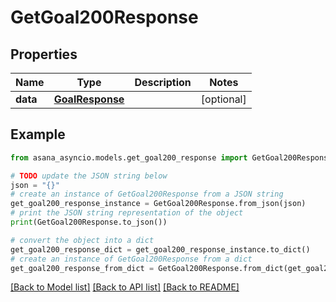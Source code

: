 # GetGoal200Response


## Properties

Name | Type | Description | Notes
------------ | ------------- | ------------- | -------------
**data** | [**GoalResponse**](GoalResponse.md) |  | [optional] 

## Example

```python
from asana_asyncio.models.get_goal200_response import GetGoal200Response

# TODO update the JSON string below
json = "{}"
# create an instance of GetGoal200Response from a JSON string
get_goal200_response_instance = GetGoal200Response.from_json(json)
# print the JSON string representation of the object
print(GetGoal200Response.to_json())

# convert the object into a dict
get_goal200_response_dict = get_goal200_response_instance.to_dict()
# create an instance of GetGoal200Response from a dict
get_goal200_response_from_dict = GetGoal200Response.from_dict(get_goal200_response_dict)
```
[[Back to Model list]](../README.md#documentation-for-models) [[Back to API list]](../README.md#documentation-for-api-endpoints) [[Back to README]](../README.md)


